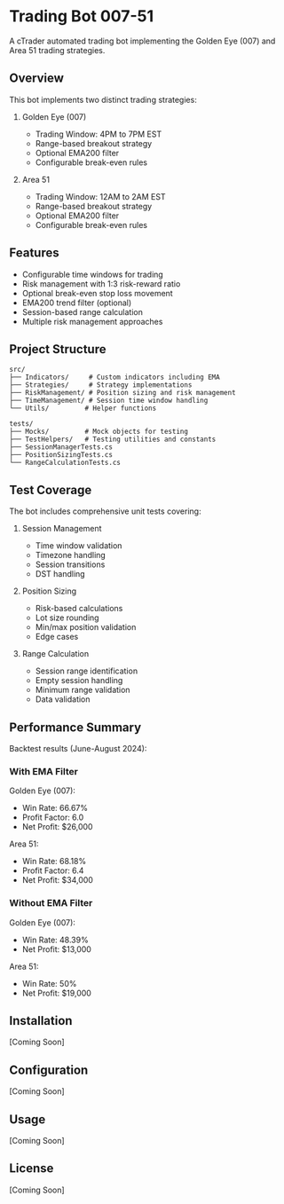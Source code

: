 # Trading Bot 007-51

A cTrader automated trading bot implementing the Golden Eye (007) and Area 51 trading strategies.

## Overview

This bot implements two distinct trading strategies:

1. Golden Eye (007)
   - Trading Window: 4PM to 7PM EST
   - Range-based breakout strategy
   - Optional EMA200 filter
   - Configurable break-even rules

2. Area 51
   - Trading Window: 12AM to 2AM EST
   - Range-based breakout strategy
   - Optional EMA200 filter
   - Configurable break-even rules

## Features

- Configurable time windows for trading
- Risk management with 1:3 risk-reward ratio
- Optional break-even stop loss movement
- EMA200 trend filter (optional)
- Session-based range calculation
- Multiple risk management approaches

## Project Structure

```
src/
├── Indicators/     # Custom indicators including EMA
├── Strategies/     # Strategy implementations
├── RiskManagement/ # Position sizing and risk management
├── TimeManagement/ # Session time window handling
└── Utils/         # Helper functions

tests/
├── Mocks/         # Mock objects for testing
├── TestHelpers/   # Testing utilities and constants
├── SessionManagerTests.cs
├── PositionSizingTests.cs
└── RangeCalculationTests.cs
```

## Test Coverage

The bot includes comprehensive unit tests covering:

1. Session Management
   - Time window validation
   - Timezone handling
   - Session transitions
   - DST handling

2. Position Sizing
   - Risk-based calculations
   - Lot size rounding
   - Min/max position validation
   - Edge cases

3. Range Calculation
   - Session range identification
   - Empty session handling
   - Minimum range validation
   - Data validation

## Performance Summary

Backtest results (June-August 2024):

### With EMA Filter

Golden Eye (007):
- Win Rate: 66.67%
- Profit Factor: 6.0
- Net Profit: $26,000

Area 51:
- Win Rate: 68.18%
- Profit Factor: 6.4
- Net Profit: $34,000

### Without EMA Filter

Golden Eye (007):
- Win Rate: 48.39%
- Net Profit: $13,000

Area 51:
- Win Rate: 50%
- Net Profit: $19,000

## Installation

[Coming Soon]

## Configuration

[Coming Soon]

## Usage

[Coming Soon]

## License

[Coming Soon]